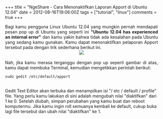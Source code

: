 +++
title = "NgeShare - Cara Menonaktifkan Laporan Apport di Ubuntu 12.04"
date = 2012-08-16T19:06:00Z
tags = ["tutorial", "linux"]
comments = true
+++

<div style="text-align: justify;">Bagi kamu pengguna Linux Ubuntu 12.04 yang mungkin pernah mendapati pesan pop up di Ubuntu yang seperti ini&nbsp;<b>"Ubuntu 12.04 has experienced an internal error"</b> dan kamu yakin bahwa tidak ada kesalahan pada Ubuntu yang sedang kamu gunakan. Kamu dapat menonaktifkan pelaporan Apport tersebut pada dengan trik sederhana berikut ini.<br /><center><img border="0" src="https://1.bp.blogspot.com/-bn5UsknFoog/UCziE0lJ14I/AAAAAAAACQs/eXsMuu9rf_Q/s1600/error.jpg" /></center><br />
Nah, jika kamu merasa terganggu dengan pop up seperti gambar di atas, kamu dapat membuka Terminal, kemudian mengetikkan perintah berikut:</div><pre><code>sudo gedit /etc/default/apport</code></pre><br />
Gedit Text Editor akan terbuka dan menampilkan isi "/ etc / default / profile" file.&nbsp;Yang perlu kamu lakukan di sini adalah mengubah nilai "diaktifkan" dari 1 ke 0. Setelah diubah, simpan perubahan yang kamu buat dan reboot komputermu.&nbsp;Jika kamu ingin roll semuanya kembali ke default, cukup buka lagi file tersebut dan ubah nilai "diaktifkan" ke 1.</div>
